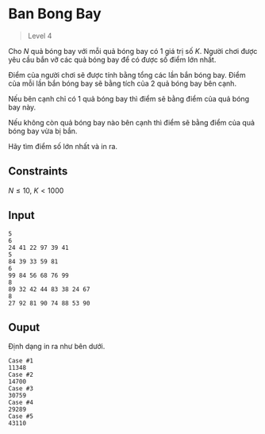 # Ban Bong Bay
>
> Level 4

Cho $N$ quả bóng bay với mỗi quả bóng bay có 1 giá trị số $K$.
Người chơi được yêu cầu bắn vỡ các quả bóng bay để có được số điểm lớn nhất.

Điểm của người chơi sẽ được tính bằng tổng các lần bắn bóng bay.
Điểm của mỗi lần bắn bóng bay sẽ bằng tích của 2 quả bóng bay bên cạnh.

Nếu bên cạnh chỉ có 1 quả bóng bay thì điểm sẽ bằng điểm của quả bóng bay này.

Nếu không còn quả bóng bay nào bên cạnh thì điểm sẽ bằng điểm của quả bóng bay vừa bị bắn.

Hãy tìm điểm số lớn nhất và in ra.

## Constraints

$N \leq 10$, $K <  1000$

## Input

```
5
6
24 41 22 97 39 41
5
84 39 33 59 81
6
99 84 56 68 76 99
8
89 32 42 44 83 38 24 67
8
27 92 81 90 74 88 53 90
```

## Ouput

Định dạng in ra như bên dưới.

```
Case #1
11348
Case #2
14700
Case #3
30759
Case #4
29289
Case #5
43110
```